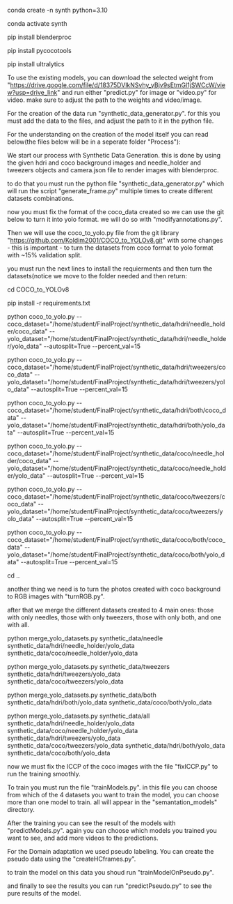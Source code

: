 conda create -n synth python=3.10

conda activate synth

pip install blenderproc



pip install pycocotools

pip install ultralytics








To use the existing models, you can download the selected weight from "https://drive.google.com/file/d/18375DVlkNSvhy_yBjv9sEtmGl1jSWCcW/view?usp=drive_link" and run either "predict.py" for image or "video.py" for video. make sure to adjust the path to the weights and video/image.

For the creation of the data run "synthetic_data_generator.py". for this you must add the data to the files, and adjust the path to it in the python file.




For the understanding on the creation of the model itself you can read below(the files below will be in a seperate folder "Process"):






















We start our process with Synthetic Data Generation. this is done by using the given hdri and coco background images and needle_holder and tweezers objects and camera.json file to render images with blenderproc.

to do that you must run the python file "synthetic_data_generator.py" which will run the script "generate_frame.py" multiple times to create different datasets combinations.






now you must fix the format of the coco_data created so we can use the git below to turn it into yolo format. we will do so with "modifyannotations.py".






Then we will use the coco_to_yolo.py file from the git library "https://github.com/Koldim2001/COCO_to_YOLOv8.git" with some changes - this is important - to turn the datasets from coco format to yolo format with ~15% validation split.

you must run the next lines to install the requierments and then turn the datasets(notice we move to the folder needed and then return:


cd COCO_to_YOLOv8

pip install -r requirements.txt

python coco_to_yolo.py --coco_dataset="/home/student/FinalProject/synthetic_data/hdri/needle_holder/coco_data" --yolo_dataset="/home/student/FinalProject/synthetic_data/hdri/needle_holder/yolo_data" --autosplit=True --percent_val=15

python coco_to_yolo.py --coco_dataset="/home/student/FinalProject/synthetic_data/hdri/tweezers/coco_data" --yolo_dataset="/home/student/FinalProject/synthetic_data/hdri/tweezers/yolo_data" --autosplit=True --percent_val=15

python coco_to_yolo.py --coco_dataset="/home/student/FinalProject/synthetic_data/hdri/both/coco_data" --yolo_dataset="/home/student/FinalProject/synthetic_data/hdri/both/yolo_data" --autosplit=True --percent_val=15

python coco_to_yolo.py --coco_dataset="/home/student/FinalProject/synthetic_data/coco/needle_holder/coco_data" --yolo_dataset="/home/student/FinalProject/synthetic_data/coco/needle_holder/yolo_data" --autosplit=True --percent_val=15

python coco_to_yolo.py --coco_dataset="/home/student/FinalProject/synthetic_data/coco/tweezers/coco_data" --yolo_dataset="/home/student/FinalProject/synthetic_data/coco/tweezers/yolo_data" --autosplit=True --percent_val=15

python coco_to_yolo.py --coco_dataset="/home/student/FinalProject/synthetic_data/coco/both/coco_data" --yolo_dataset="/home/student/FinalProject/synthetic_data/coco/both/yolo_data" --autosplit=True --percent_val=15

cd ..





another thing we need is to turn the photos created with coco background to RGB images with "turnRGB.py".






after that we merge the different datasets created to 4 main ones: those with only needles, those with only tweezers, those with only both, and one with all.


python merge_yolo_datasets.py synthetic_data/needle synthetic_data/hdri/needle_holder/yolo_data synthetic_data/coco/needle_holder/yolo_data

python merge_yolo_datasets.py synthetic_data/tweezers synthetic_data/hdri/tweezers/yolo_data synthetic_data/coco/tweezers/yolo_data

python merge_yolo_datasets.py synthetic_data/both synthetic_data/hdri/both/yolo_data synthetic_data/coco/both/yolo_data

python merge_yolo_datasets.py synthetic_data/all synthetic_data/hdri/needle_holder/yolo_data synthetic_data/coco/needle_holder/yolo_data synthetic_data/hdri/tweezers/yolo_data synthetic_data/coco/tweezers/yolo_data synthetic_data/hdri/both/yolo_data synthetic_data/coco/both/yolo_data






now we must fix the ICCP of the coco images with the file "fixICCP.py" to run the training smoothly.






To train you must run the file "trainModels.py". in this file you can choose from which of the 4 datasets you want to train the model, you can choose more than one model to train. all will appear in the "semantation_models" directory.






After the training you can see the result of the models with "predictModels.py". again you can choose which models you trained you want to see, and add more videos to the predictions.






For the Domain adaptation we used pseudo labeling. You can create the pseudo data using the "createHCframes.py".


to train the model on this data you shoud run "trainModelOnPseudo.py".


and finally to see the results you can run "predictPseudo.py" to see the pure results of the model.

